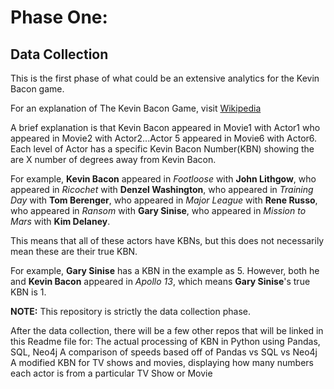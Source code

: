 # Phase One: 
## Data Collection
This is the first phase of what could be an extensive analytics for the Kevin Bacon game.

For an explanation of The Kevin Bacon Game, visit [Wikipedia](https://en.wikipedia.org/wiki/Six_Degrees_of_Kevin_Bacon#:~:text=Six%20Degrees%20of%20Kevin%20Bacon%20or%20Bacon's%20Law%20is%20a,ultimately%20leads%20to%20prolific%20American)

A brief explanation is that Kevin Bacon appeared in Movie1 with Actor1 who appeared in Movie2 with Actor2...Actor 5 appeared in Movie6 with Actor6.  Each level of Actor has a specific Kevin Bacon Number(KBN) showing the are X number of degrees away from Kevin Bacon.

For example, **Kevin Bacon** appeared in *Footloose* with **John Lithgow**, who appeared in *Ricochet* with **Denzel Washington**, who appeared in *Training Day* with **Tom Berenger**, who appeared in *Major League* with **Rene Russo**, who appeared in *Ransom* with **Gary Sinise**, who appeared in *Mission to Mars* with **Kim Delaney**.

This means that all of these actors have KBNs, but this does not necessarily mean these are their true KBN.

For example, **Gary Sinise** has a KBN in the example as 5.  However, both he and **Kevin Bacon** appeared in *Apollo 13*, which means **Gary Sinise**'s true KBN is 1.

**NOTE:** This repository is strictly the data collection phase.  

After the data collection, there will be a few other repos that will be linked in this Readme file for:
The actual processing of KBN in Python using Pandas, SQL, Neo4j
A comparison of speeds based off of Pandas vs SQL vs Neo4j
A modified KBN for TV shows and movies, displaying how many numbers each actor is from a particular TV Show or Movie
